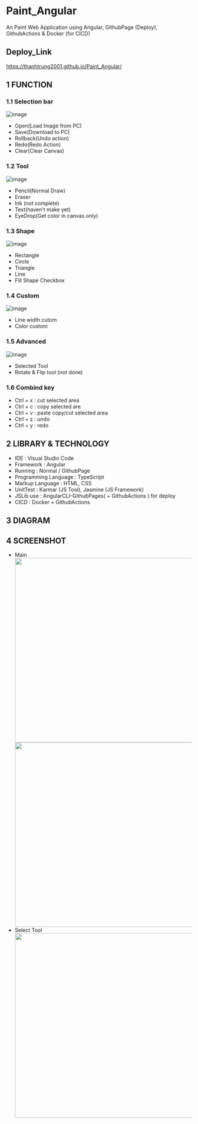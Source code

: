 # Paint_Angular
An Paint Web Application using Angular, GithubPage (Deploy), GithubActions & Docker (for CICD)
## Deploy_Link
<a>https://thanhtrung2001.github.io/Paint_Angular/</a>

## 1 FUNCTION

### 1.1 Selection bar
![image](https://github.com/ThanhTrung2001/Paint_Angular/assets/75150646/b9f16361-e1eb-4355-8d8a-ffd1a3bf6bbc)
<ul>
<li>Open(Load Image from PC)</li>
<li>Save(Download to PC)</li>
<li>Rollback(Undo action)</li>
<li>Redo(Redo Action)</li>
<li>Clear(Clear Canvas)</li>
</ul>

### 1.2 Tool
![image](https://github.com/ThanhTrung2001/Paint_Angular/assets/75150646/b5f8c51e-48a1-496f-8fdf-b3551e3dae8c)

<ul>
<li>Pencil(Normal Draw)</li>
<li>Eraser</li>
<li>Ink (not complete)</li>
<li>Text(haven't make yet)</li>
<li>EyeDrop(Get color in canvas only)</li>
</ul>

### 1.3 Shape
![image](https://github.com/ThanhTrung2001/Paint_Angular/assets/75150646/6a1f56cb-519e-41dd-9d1d-4f0fbd506131)

<ul>
<li>Rectangle</li>
<li>Circle</li>
<li>Triangle</li>
<li>Line</li>
<li>Fill Shape Checkbox</li>
</ul>

### 1.4 Custom
![image](https://github.com/ThanhTrung2001/Paint_Angular/assets/75150646/37142532-00b6-48c1-b249-be41c24a2e4f)

<ul>
<li>Line width cutom</li>
<li>Color custom</li>
</ul>

### 1.5 Advanced
![image](https://github.com/ThanhTrung2001/Paint_Angular/assets/75150646/24c17536-e9b3-44dc-9e0b-554ce23dcae9)

<ul>
<li>Selected Tool</li>
<li>Rotate & Flip tool (not done)</li>
</ul>

### 1.6 Combind key
<ul>
<li>Ctrl + x : cut selected area</li>
<li>Ctrl + c : copy selected are</li>
<li>Ctrl + v : paste copy/cut selected area</li>
<li>Ctrl + z : undo</li>
<li>Ctrl + y : redo</li>
</ul>

## 2 LIBRARY & TECHNOLOGY
<ul>
  <li>IDE : Visual Studio Code</li>
  <li>Framework : Angular</li>
  <li>Running : Normal / GithubPage </li>
  <li>Programming Language : TypeScript</li>
  <li>Markup Language : HTML, CSS</li>
  <li>UnitTest : Karmar (JS Tool), Jasmine (JS Framework)</li>
  <li>JSLib use : AngularCLI-GithubPages( + GithubActions ) for deploy </li>
  <li>CICD : Docker + GithubActions</li>
 </ul>
 
## 3 DIAGRAM
<ul>
<!--   <li>UseCase Diagram - User </li>
  <img width="700" height="700" src="https://github.com/ThanhTrung2001/OnlineBookShop/assets/75150646/1d3ed45a-57c4-404b-a7e2-65a950f4aa26">
  <li>UseCase Diagram -Admin & Staff </li>
  <img width="700" height="700" src="https://github.com/ThanhTrung2001/OnlineBookShop/assets/75150646/1d3ed45a-57c4-404b-a7e2-65a950f4aa26">
  <li>Activity Diagrams</li>
  <img width="700" height="700" src="https://github.com/ThanhTrung2001/OnlineBookShop/assets/75150646/9311f40e-0fa4-4ac6-896a-f51c9ec0de82">
  <li>Sequence Diagram</li>
  <img width="800" height="600" src="https://github.com/ThanhTrung2001/OnlineBookShop/assets/75150646/6998a653-9569-4161-ba3c-0395d9b6bb09"> -->
</ul>

## 4 SCREENSHOT
<ul>
  <li>Main</li>
    <img width="700" height="500" src=https://github.com/ThanhTrung2001/Paint_Angular/assets/75150646/3ece0442-2dff-4e7f-b9a9-ddf5ef2b134d>
    <img width="700" height="500" src=https://github.com/ThanhTrung2001/Paint_Angular/assets/75150646/5fb2c59c-9a98-4e64-af3a-8069098035cc>
  <li>Select Tool</li>
    <img width="700" height="500" src=https://github.com/ThanhTrung2001/Paint_Angular/assets/75150646/01d09f8a-341f-421e-9620-8260454436f9>
</ul>


